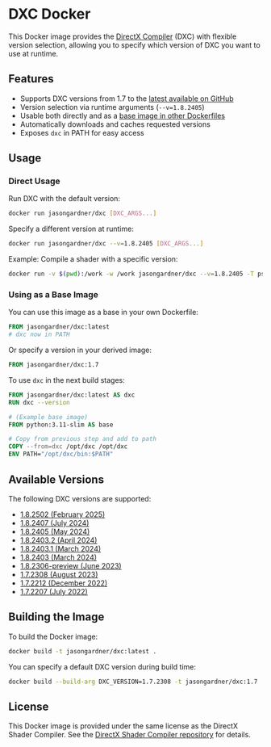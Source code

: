 # DXC Docker

This Docker image provides the [DirectX Compiler](https://github.com/microsoft/DirectXShaderCompiler) (DXC) with flexible version selection, allowing you to specify which version of DXC you want to use at runtime.

## Features

- Supports DXC versions from 1.7 to the [latest available on GitHub](https://github.com/microsoft/DirectXShaderCompiler/releases)
- Version selection via runtime arguments (`--v=1.8.2405`)
- Usable both directly and as a [base image in other Dockerfiles](#using-as-a-base-image)
- Automatically downloads and caches requested versions
- Exposes `dxc` in PATH for easy access

## Usage

### Direct Usage

Run DXC with the default version:

```bash
docker run jasongardner/dxc [DXC_ARGS...]
```

Specify a different version at runtime:

```bash
docker run jasongardner/dxc --v=1.8.2405 [DXC_ARGS...]
```

Example: Compile a shader with a specific version:

```bash
docker run -v $(pwd):/work -w /work jasongardner/dxc --v=1.8.2405 -T ps_6_0 -E main shader.hlsl -Fo shader.bin
```

### Using as a Base Image

You can use this image as a base in your own Dockerfile:

```dockerfile
FROM jasongardner/dxc:latest
# dxc now in PATH
```

Or specify a version in your derived image:

```dockerfile
FROM jasongardner/dxc:1.7
```

To use `dxc` in the next build stages:

```dockerfile
FROM jasongardner/dxc:latest AS dxc
RUN dxc --version

# (Example base image)
FROM python:3.11-slim AS base

# Copy from previous step and add to path
COPY --from=dxc /opt/dxc /opt/dxc
ENV PATH="/opt/dxc/bin:$PATH"
```

## Available Versions

The following DXC versions are supported:

- [1.8.2502 (February 2025)](https://github.com/microsoft/DirectXShaderCompiler/releases/tag/v1.8.2502)
- [1.8.2407 (July 2024)](https://github.com/microsoft/DirectXShaderCompiler/releases/tag/v1.8.2407)
- [1.8.2405 (May 2024)](https://github.com/microsoft/DirectXShaderCompiler/releases/tag/v1.8.2405)
- [1.8.2403.2 (April 2024)](https://github.com/microsoft/DirectXShaderCompiler/releases/tag/v1.8.2403.2)
- [1.8.2403.1 (March 2024)](https://github.com/microsoft/DirectXShaderCompiler/releases/tag/v1.8.2403.1)
- [1.8.2403 (March 2024)](https://github.com/microsoft/DirectXShaderCompiler/releases/tag/v1.8.2403)
- [1.8.2306-preview (June 2023)](https://github.com/microsoft/DirectXShaderCompiler/releases/tag/v1.8.2306-preview)
- [1.7.2308 (August 2023)](https://github.com/microsoft/DirectXShaderCompiler/releases/tag/v1.7.2308)
- [1.7.2212 (December 2022)](https://github.com/microsoft/DirectXShaderCompiler/releases/tag/v1.7.2212)
- [1.7.2207 (July 2022)](https://github.com/microsoft/DirectXShaderCompiler/releases/tag/v1.7.2207)

## Building the Image

To build the Docker image:

```bash
docker build -t jasongardner/dxc:latest .
```

You can specify a default DXC version during build time:

```bash
docker build --build-arg DXC_VERSION=1.7.2308 -t jasongardner/dxc:1.7 .
```

## License

This Docker image is provided under the same license as the DirectX Shader Compiler. See the [DirectX Shader Compiler repository](https://github.com/microsoft/DirectXShaderCompiler) for details.

